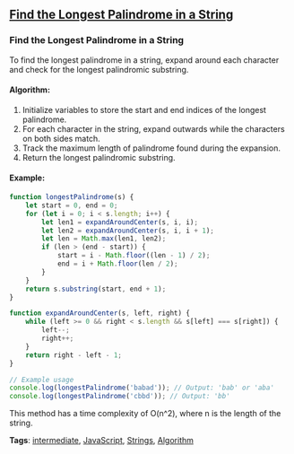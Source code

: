 ## [Find the Longest Palindrome in a String](#find-the-longest-palindrome-in-a-string)

### Find the Longest Palindrome in a String

To find the longest palindrome in a string, expand around each character and check for the longest palindromic substring.

#### Algorithm:
1. Initialize variables to store the start and end indices of the longest palindrome.
2. For each character in the string, expand outwards while the characters on both sides match.
3. Track the maximum length of palindrome found during the expansion.
4. Return the longest palindromic substring.

#### Example:
```javascript
function longestPalindrome(s) {
    let start = 0, end = 0;
    for (let i = 0; i < s.length; i++) {
        let len1 = expandAroundCenter(s, i, i);
        let len2 = expandAroundCenter(s, i, i + 1);
        let len = Math.max(len1, len2);
        if (len > (end - start)) {
            start = i - Math.floor((len - 1) / 2);
            end = i + Math.floor(len / 2);
        }
    }
    return s.substring(start, end + 1);
}

function expandAroundCenter(s, left, right) {
    while (left >= 0 && right < s.length && s[left] === s[right]) {
        left--;
        right++;
    }
    return right - left - 1;
}

// Example usage
console.log(longestPalindrome('babad')); // Output: 'bab' or 'aba'
console.log(longestPalindrome('cbbd')); // Output: 'bb'
```

This method has a time complexity of O(n^2), where n is the length of the string.

**Tags**: [intermediate](./level/intermediate), [JavaScript](./theme/javascript), [Strings](./theme/strings), [Algorithm](./theme/algorithm)


